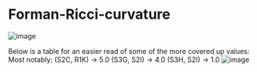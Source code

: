 # Forman-Ricci-curvature

![image](https://github.com/user-attachments/assets/da47c72d-6cc8-4e7c-8c01-409868a4b46d)


Below is a table for an easier read of some of the more covered up values:
Most notably: 
(S2C, R1K)  ->  5.0
(S3G, S2I)  ->  4.0
(S3H, S2I)  ->  1.0
![image](https://github.com/user-attachments/assets/9c25317b-6de9-4139-8ca2-456c6f426d3f)

